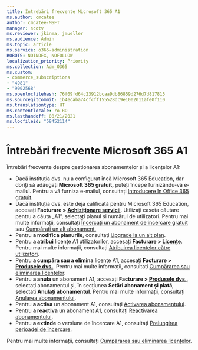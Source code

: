 ```yaml
---
title: Întrebări frecvente Microsoft 365 A1
ms.author: cmcatee
author: cmcatee-MSFT
manager: scotv
ms.reviewer: jkinma, jmueller
ms.audience: Admin
ms.topic: article
ms.service: o365-administration
ROBOTS: NOINDEX, NOFOLLOW
localization_priority: Priority
ms.collection: Adm_O365
ms.custom:
- commerce_subscriptions
- "4981"
- "9002568"
ms.openlocfilehash: 76f09fd64c23912bcaa9db86859d276d7d817815
ms.sourcegitcommit: 1b4ecaba74cfcff155528dc9e1002011afe0f110
ms.translationtype: HT
ms.contentlocale: ro-RO
ms.lasthandoff: 08/21/2021
ms.locfileid: "58452114"
---
```

# <a name="microsoft-365-a1-faq"></a>Întrebări frecvente Microsoft 365 A1

Întrebări frecvente despre gestionarea abonamentelor și a licențelor A1:

- Dacă instituția dvs. nu a configurat încă Microsoft 365 Education, dar doriți să adăugați **Microsoft 365 gratuit,** puteți începe furnizându-vă e-mailul. Pentru a vă furniza e-mailul, consultați [Introducere în Office 365 gratuit](https://www.microsoft.com/education/products/office).  
- Dacă instituția dvs. este deja calificată pentru Microsoft 365 Education, accesați **Facturare > [Achiziționare servicii](https://go.microsoft.com/fwlink/p/?linkid=868433)**. Utilizați caseta căutare pentru a căuta „A1”, selectați planul și numărul de utilizatori. Pentru mai multe informații, consultați [Încercați un abonament de încercare gratuit](https://docs.microsoft.com/microsoft-365/commerce/try-or-buy-microsoft-365#try-a-free-trial-subscription) sau [Cumpărați un alt abonament.](https://docs.microsoft.com/microsoft-365/commerce/try-or-buy-microsoft-365#buy-a-different-subscription)
- Pentru **a modifica planurile**, consultați [Upgrade la un alt plan](https://docs.microsoft.com/microsoft-365/commerce/subscriptions/upgrade-to-different-plan).
- Pentru **a atribui** licențe A1 utilizatorilor, accesați **Facturare > [Licențe](https://go.microsoft.com/fwlink/p/?linkid=842264)**. Pentru mai multe informații, consultați [Atribuirea licențelor către utilizatori](https://docs.microsoft.com/microsoft-365/admin/manage/assign-licenses-to-users).
- Pentru **a cumpăra sau a elimina** licențe A1, accesați **Facturare > [Produsele dvs.](https://go.microsoft.com/fwlink/p/?linkid=842054)**. Pentru mai multe informații, consultați [Cumpărarea sau eliminarea licențelor](https://docs.microsoft.com/microsoft-365/commerce/licenses/buy-licenses#buy-or-remove-licenses-for-your-business-subscription).
- Pentru **a anula** un abonament A1, accesați **Facturare > [Produsele dvs.](https://go.microsoft.com/fwlink/p/?linkid=842054)**, selectați abonamentul și, în secțiunea **Setări abonament și plată**, selectați **Anulați abonamentul**. Pentru mai multe informații, consultați [Anularea abonamentului](https://docs.microsoft.com/microsoft-365/commerce/subscriptions/cancel-your-subscription).
- Pentru **a activa** un abonament A1, consultați [Activarea abonamentului](https://docs.microsoft.com/alchemyinsights/activate-your-office-365-subscription).
- Pentru **a reactiva** un abonament A1, consultați [Reactivarea abonamentului](https://docs.microsoft.com/alchemyinsights/reactivate-your-subscription).
- Pentru **a extinde** o versiune de încercare A1, consultați [Prelungirea perioadei de încercare](https://docs.microsoft.com/microsoft-365/commerce/extend-your-trial).

Pentru mai multe informații, consultați [Cumpărarea sau eliminarea licențelor](https://docs.microsoft.com/microsoft-365/commerce/licenses/buy-licenses).